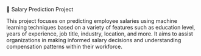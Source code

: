 💼 Salary Prediction Project

This project focuses on predicting employee salaries using machine learning techniques based on a variety of features such as education level, years of experience, job title, industry, location, and more. It aims to assist organizations in making informed salary decisions and understanding compensation patterns within their workforce.



